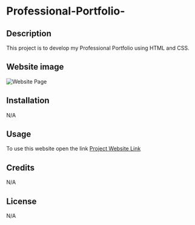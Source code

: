 # Professional-Portfolio-

## Description

This project is to develop my Professional Portfolio using HTML and CSS.


## Website image

![Website Page](https://github.com/Dantas11/Professional-Portfolio-/blob/main/Assets/Images/portfolioimage.png)



## Installation

N/A

## Usage

To use this website open the link [Project Website Link](https://dantas11.github.io/COVID-Flight-Tracker/)

## Credits

N/A

## License

N/A
